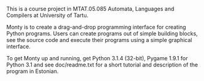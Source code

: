 This is a course project in MTAT.05.085 Automata, Languages and Compilers at University of Tartu.

Monty is to create a drag-and-drop programming interface for creating Python programs. Users can create programs out of simple building blocks, see the source code and execute their programs using a simple graphical interface.

To get Monty up and running, get Python 3.1.4 (32-bit), Pygame 1.9.1 for Python 3.1 and see doc/readme.txt for a short tutorial and description of the program in Estonian.
